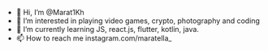 - 👋 Hi, I’m @Marat1Kh
- 👀 I’m interested in playing video games, crypto, photography and coding
- 🌱 I’m currently learning JS, react.js, flutter, kotlin, java.
- 📫 How to reach me instagram.com/maratella_

<!---
Marat1Kh/Marat1Kh is a ✨ special ✨ repository because its `README.md` (this file) appears on your GitHub profile.
You can click the Preview link to take a look at your changes.
--->
